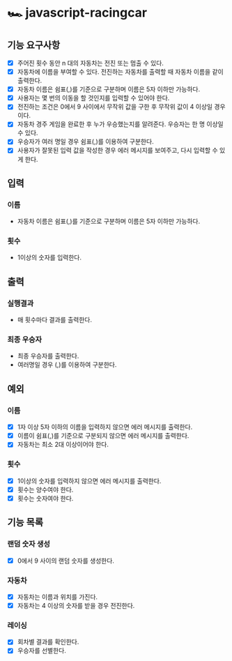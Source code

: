 # 🏎️ javascript-racingcar

## 기능 요구사항

- [x] 주어진 횟수 동안 n 대의 자동차는 전진 또는 멈출 수 있다.
- [x] 자동차에 이름을 부여할 수 있다. 전진하는 자동차를 출력할 때 자동차 이름을 같이 출력한다.
- [x] 자동차 이름은 쉼표(,)를 기준으로 구분하며 이름은 5자 이하만 가능하다.
- [x] 사용자는 몇 번의 이동을 할 것인지를 입력할 수 있어야 한다.
- [x] 전진하는 조건은 0에서 9 사이에서 무작위 값을 구한 후 무작위 값이 4 이상일 경우이다.
- [x] 자동차 경주 게임을 완료한 후 누가 우승했는지를 알려준다. 우승자는 한 명 이상일 수 있다.
- [x] 우승자가 여러 명일 경우 쉼표(,)를 이용하여 구분한다.
- [x] 사용자가 잘못된 입력 값을 작성한 경우 에러 메시지를 보여주고, 다시 입력할 수 있게 한다.

## 입력

### 이름

- 자동차 이름은 쉼표(,)를 기준으로 구분하며 이름은 5자 이하만 가능하다.

### 횟수

- 1이상의 숫자를 입력한다.

## 출력

### 실행결과

- 매 횟수마다 결과를 출력한다.

### 최종 우승자

- 최종 우승자를 출력한다.
- 여러명일 경우 (,)를 이용하여 구분한다.

## 예외

### 이름

- [x] 1자 이상 5자 이하의 이름을 입력하지 않으면 에러 메시지를 출력한다.
- [x] 이름이 쉼표(,)를 기준으로 구분되지 않으면 에러 메시지를 출력한다.
- [x] 자동차는 최소 2대 이상이어야 한다.

### 횟수

- [x] 1이상의 숫자를 입력하지 않으면 에러 메시지를 출력한다.
- [x] 횟수는 양수여야 한다.
- [x] 횟수는 숫자여야 한다.

## 기능 목록

### 랜덤 숫자 생성

- [x] 0에서 9 사이의 랜덤 숫자를 생성한다.

### 자동차

- [x] 자동차는 이름과 위치를 가진다.
- [x] 자동차는 4 이상의 숫자를 받을 경우 전진한다.

### 레이싱

- [x] 회차별 결과를 확인한다.
- [x] 우승자를 선별한다.
